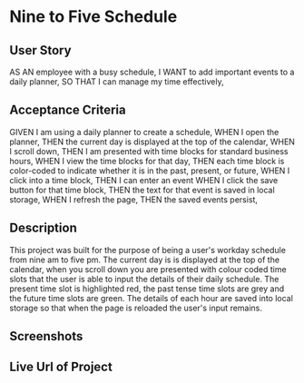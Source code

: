 # Nine to Five Schedule
## User Story
AS AN employee with a busy schedule,
I WANT to add important events to a daily planner,
SO THAT I can manage my time effectively,
## Acceptance Criteria
GIVEN I am using a daily planner to create a schedule,
WHEN I open the planner,
THEN the current day is displayed at the top of the calendar,
WHEN I scroll down,
THEN I am presented with time blocks for standard business hours,
WHEN I view the time blocks for that day,
THEN each time block is color-coded to indicate whether it is in the past, present, or future,
WHEN I click into a time block,
THEN I can enter an event
WHEN I click the save button for that time block,
THEN the text for that event is saved in local storage,
WHEN I refresh the page,
THEN the saved events persist,
## Description
This project was built for the purpose of being a user's workday schedule from nine am to five pm. The current day is is displayed at the top of the calendar, when you scroll down you are presented with colour coded time slots that the user is able to input the details of their daily schedule. The present time slot is highlighted red, the past tense time slots are grey and the future time slots are green. The details of each hour are saved into local storage so that when the page is reloaded the user's input remains. 
## Screenshots
## Live Url of Project

